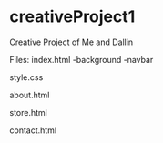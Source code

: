 # creativeProject1
Creative Project of Me and Dallin

Files:
index.html
-background
-navbar

style.css

about.html

store.html

contact.html


